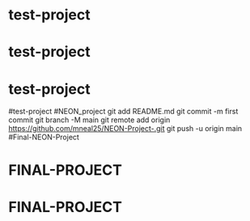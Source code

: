 # test-project
# test-project
# test-project
#test-project
#NEON_project git add README.md git commit -m first commit git branch -M main git remote add origin https://github.com/mneal25/NEON-Project-.git git push -u origin main
#Final-NEON-Project
# FINAL-PROJECT
# FINAL-PROJECT
